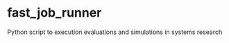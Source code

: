 fast_job_runner
===============

Python script to execution evaluations and simulations in systems research